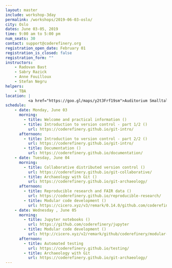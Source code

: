 ```yaml
---
layout: master
include: workshop-3day
permalink: /workshops/2019-06-03-oslo/
city: Oslo
dates: June 03-05, 2019
time: 9:00 am to 5:00 pm
num_seats: 30
contact: support@coderefinery.org
registration_open_date: February 01
registration_is_closed: false
registration_form: ""
instructors:
    - Radovan Bast
    - Sabry Razick
    - Anne Fouilloux
    - Stefan Negru
helpers:
    - TBA
location: |
          <a href="https://goo.gl/maps/y2t3Frf19sm">Auditorium Smalltalk</a>,  Ole-Johan Dahls hus.
schedule:
    - date: Monday, June 03
      morning:
        - title: Welcome and practical information ()
        - title: Introduction to version control - part 1/2 ()
          url: https://coderefinery.github.io/git-intro/
      afternoon:
        - title: Introduction to version control - part 2/2 ()
          url: https://coderefinery.github.io/git-intro/
        - title: Documentation ()
          url: https://coderefinery.github.io/documentation/
    - date: Tuesday, June 04
      morning:
        - title: Collaborative distributed version control ()
          url: https://coderefinery.github.io/git-collaborative/
        - title: Archaeology with Git ()
          url: https://coderefinery.github.io/git-archaeology/
      afternoon:
        - title: Reproducible research and FAIR data ()
          url: https://coderefinery.github.io/reproducible-research/ 
        - title: Modular code development ()
          url: https://cicero.xyz/v3/remark/0.14.0/github.com/coderefinery/modular-code-development/master/talk.md
    - date: Wednesday , June 05
      morning:
        - title: Jupyter notebooks ()
          url: https://github.com/coderefinery/jupyter
        - title: Modular code development ()
          url: http://cicero.xyz/v2/remark/github/coderefinery/modular-code-development/master/talk.md/
      afternoon:
        - title: Automated testing 
          url: https://coderefinery.github.io/testing/
        - title: Archaeology with Git
          url: https://coderefinery.github.io/git-archaeology/
---
```

